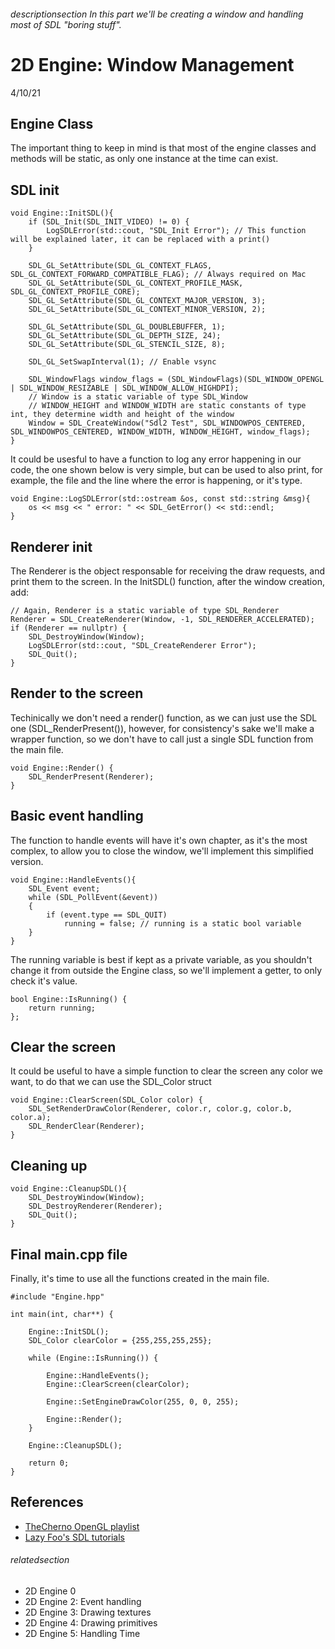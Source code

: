 
###### descriptionsection In this part we'll be creating a window and handling most of SDL "boring stuff".

# 2D Engine: Window Management

4/10/21

## Engine Class

The important thing to keep in mind is that most of the engine classes and methods will be static, as 
only one instance at the time can exist.

## SDL init

```
void Engine::InitSDL(){
    if (SDL_Init(SDL_INIT_VIDEO) != 0) {
        LogSDLError(std::cout, "SDL_Init Error"); // This function will be explained later, it can be replaced with a print()
    }
    
    SDL_GL_SetAttribute(SDL_GL_CONTEXT_FLAGS, SDL_GL_CONTEXT_FORWARD_COMPATIBLE_FLAG); // Always required on Mac
    SDL_GL_SetAttribute(SDL_GL_CONTEXT_PROFILE_MASK, SDL_GL_CONTEXT_PROFILE_CORE);
    SDL_GL_SetAttribute(SDL_GL_CONTEXT_MAJOR_VERSION, 3);
    SDL_GL_SetAttribute(SDL_GL_CONTEXT_MINOR_VERSION, 2);

    SDL_GL_SetAttribute(SDL_GL_DOUBLEBUFFER, 1);
    SDL_GL_SetAttribute(SDL_GL_DEPTH_SIZE, 24);
    SDL_GL_SetAttribute(SDL_GL_STENCIL_SIZE, 8);

    SDL_GL_SetSwapInterval(1); // Enable vsync
    
    SDL_WindowFlags window_flags = (SDL_WindowFlags)(SDL_WINDOW_OPENGL | SDL_WINDOW_RESIZABLE | SDL_WINDOW_ALLOW_HIGHDPI);
    // Window is a static variable of type SDL_Window
    // WINDOW_HEIGHT and WINDOW_WIDTH are static constants of type int, they determine width and height of the window
    Window = SDL_CreateWindow("Sdl2 Test", SDL_WINDOWPOS_CENTERED, SDL_WINDOWPOS_CENTERED, WINDOW_WIDTH, WINDOW_HEIGHT, window_flags);
}
```

It could be usesful to have a function to log any error happening in our code, the one shown below is very simple, 
but can be used to also print, for example, the file and the line where the error is happening, or it's type.

```
void Engine::LogSDLError(std::ostream &os, const std::string &msg){
    os << msg << " error: " << SDL_GetError() << std::endl;
}
```


## Renderer init

The Renderer is the object responsable for receiving the draw requests, and print them to the screen. 
In the InitSDL() function, after the window creation, add:
```
// Again, Renderer is a static variable of type SDL_Renderer
Renderer = SDL_CreateRenderer(Window, -1, SDL_RENDERER_ACCELERATED);
if (Renderer == nullptr) {
    SDL_DestroyWindow(Window);
    LogSDLError(std::cout, "SDL_CreateRenderer Error");
    SDL_Quit();
}
```

## Render to the screen

Techinically we don't need a render() function, as we can just use the SDL one (SDL_RenderPresent()), 
however, for consistency's sake we'll make a wrapper function, so we don't have to call just a single 
SDL function from the main file.

```
void Engine::Render() {
    SDL_RenderPresent(Renderer);
}
```

## Basic event handling

The function to handle events will have it's own chapter, as it's the most complex, to allow you to 
close the window, we'll implement this simplified version.

```
void Engine::HandleEvents(){
    SDL_Event event;
    while (SDL_PollEvent(&event))
    {        
        if (event.type == SDL_QUIT)
            running = false; // running is a static bool variable 
    }
}
```

The running variable is best if kept as a private variable, as you shouldn't change it from outside the 
Engine class, so we'll implement a getter, to only check it's value.

```
bool Engine::IsRunning() { 
    return running; 
};  
```

## Clear the screen

It could be useful to have a simple function to clear the screen any color we want, 
to do that we can use the SDL\_Color struct

```
void Engine::ClearScreen(SDL_Color color) {
    SDL_SetRenderDrawColor(Renderer, color.r, color.g, color.b, color.a);
    SDL_RenderClear(Renderer);
}
```

## Cleaning up

```
void Engine::CleanupSDL(){
    SDL_DestroyWindow(Window);
    SDL_DestroyRenderer(Renderer);
    SDL_Quit();
}
```

## Final main.cpp file

Finally, it's time to use all the functions created in the main file.

```
#include "Engine.hpp"

int main(int, char**) {
    
    Engine::InitSDL();
    SDL_Color clearColor = {255,255,255,255};    
    
    while (Engine::IsRunning()) {
        
        Engine::HandleEvents();
        Engine::ClearScreen(clearColor);
        
        Engine::SetEngineDrawColor(255, 0, 0, 255);
                
        Engine::Render();
    }
    
    Engine::CleanupSDL();
    
    return 0;
}
```

## References

 - [TheCherno OpenGL playlist](https://www.youtube.com/playlist?list=PLlrATfBNZ98foTJPJ_Ev03o2oq3-GGOS2)
 - [Lazy Foo's SDL tutorials](https://lazyfoo.net/tutorials/OpenGL/index.php)


###### relatedsection

 - 2D Engine 0
 - 2D Engine 2: Event handling
 - 2D Engine 3: Drawing textures
 - 2D Engine 4: Drawing primitives
 - 2D Engine 5: Handling Time